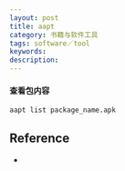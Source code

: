 ```yaml
---
layout: post
title: aapt
category: 书籍与软件工具
tags: software／tool
keywords: 
description: 
---
```


#### 查看包内容

```
aapt list package_name.apk
```



## Reference

* []()
